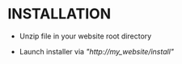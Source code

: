 # INSTALLATION

* Unzip file in your website root directory

* Launch installer via *"http://my_website/install"*


